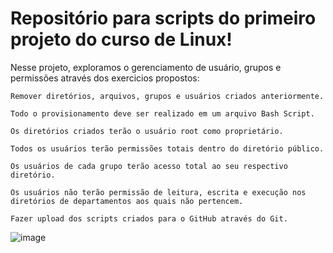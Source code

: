 # Repositório para scripts do primeiro projeto do curso de Linux!

Nesse projeto, exploramos o gerenciamento de usuário, grupos e permissões através dos exercicios propostos:  

```
Remover diretórios, arquivos, grupos e usuários criados anteriormente.

Todo o provisionamento deve ser realizado em um arquivo Bash Script.

Os diretórios criados terão o usuário root como proprietário.

Todos os usuários terão permissões totais dentro do diretório público.

Os usuários de cada grupo terão acesso total ao seu respectivo diretório.

Os usuários não terão permissão de leitura, escrita e execução nos diretórios de departamentos aos quais não pertencem.

Fazer upload dos scripts criados para o GitHub através do Git.
```



![image](https://github.com/Felipesilvarafael/Linux_UserGroupsPermissions/assets/70658919/a8d5123b-7cd2-4e5e-a240-871a8dd6a2b5)




